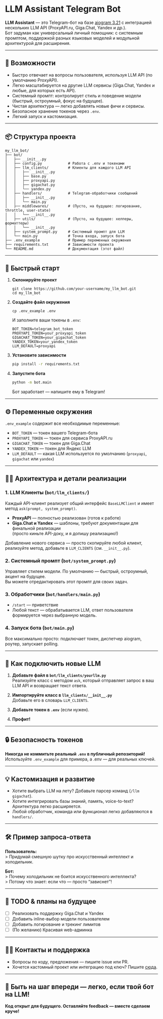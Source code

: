 # LLM Assistant Telegram Bot

**LLM Assistant** — это Telegram-бот на базе [aiogram 3.21](https://docs.aiogram.dev/en/latest/) с интеграцией нескольких LLM API (ProxyAPI.ru, Giga.Chat, Yandex и др.).  
Бот задуман как универсальный личный помощник: с системным промптом, поддержкой разных языковых моделей и модульной архитектурой для расширения.

---

## 🧰 Возможности

- Быстро отвечает на вопросы пользователя, используя LLM API (по умолчанию ProxyAPI).
- Легко масштабируется на другие LLM сервисы (Giga.Chat, Yandex и любые, для которых есть API).
- Системный промпт: контролирует стиль и поведение модели (быстрый, остроумный, фокус на будущее).
- Чистая архитектура — легко добавлять новые фичи и сервисы.
- Безопасное хранение токенов через `.env`.
- Легкий запуск и кастомизация.

---

## 📦 Структура проекта

```plaintext
my_llm_bot/
├── bot/
│   ├── __init__.py
│   ├── config.py            # Работа с .env и токенами
│   ├── llm_clients/         # Клиенты для каждого LLM API
│   │   ├── __init__.py
│   │   ├── base.py
│   │   ├── proxyapi.py
│   │   ├── gigachat.py
│   │   └── yandex.py
│   ├── handlers/            # Telegram-обработчики сообщений
│   │   ├── __init__.py
│   │   └── main.py
│   ├── middlewares/         # (Пусто, на будущее: логирование, throttle, user-state)
│   │   └── __init__.py
│   ├── utils/               # (Пусто, на будущее: хелперы, форматтеры)
│   │   └── __init__.py
│   ├── system_prompt.py     # Системный промпт для LLM
│   └── main.py              # Точка входа, запуск бота
├── .env_example             # Пример переменных окружения
├── requirements.txt         # Зависимости проекта
└── README.md                # Документация (этот файл)
```

---

## 🚀 Быстрый старт

1. **Склонируйте проект**
    ```\bash
    git clone https://github.com/your-username/my_llm_bot.git
    cd my_llm_bot
    ```
2. **Создайте файл окружения**
    ```\bash
    cp .env_example .env
    ```
    И заполните ваши токены в `.env`:

    ```
    BOT_TOKEN=telegram_bot_token
    PROXYAPI_TOKEN=your_proxyapi_token
    GIGACHAT_TOKEN=your_gigachat_token
    YANDEX_TOKEN=your_yandex_token
    LLM_DEFAULT=proxyapi
    ```

3. **Установите зависимости**
    ```bash
    pip install -r requirements.txt
    ```

4. **Запустите бота**
    ```bash
    python -m bot.main
    ```
    Бот заработает — напишите ему в Telegram!

---

## ⚙️ Переменные окружения

`.env_example` содержит все необходимые переменные:

- `BOT_TOKEN` — токен вашего Telegram-бота
- `PROXYAPI_TOKEN` — токен для сервиса ProxyAPI.ru
- `GIGACHAT_TOKEN` — токен для Giga.Chat
- `YANDEX_TOKEN` — токен для Яндекс LLM
- `LLM_DEFAULT` — какая LLM используется по умолчанию (`proxyapi`, `gigachat` или `yandex`)

---

## 🧑‍💻 Архитектура и детали реализации

### 1. LLM Клиенты (`bot/llm_clients/`)

Каждый API-клиент реализует общий интерфейс `BaseLLMClient` и имеет метод `ask(prompt, system_prompt)`.
- **ProxyAPI** — полностью реализован (готов к работе)
- **Giga.Chat и Yandex** — шаблоны, требуют документации для финальной реализации  
  (просто киньте API-доку, и я допишу реализацию!)

Добавление нового сервиса — просто скопируйте любой клиент, реализуйте метод, добавьте в `LLM_CLIENTS` (см. `__init__.py`).

### 2. Системный промпт (`bot/system_prompt.py`)

Управляет стилем модели. По умолчанию — быстрый, остроумный, акцент на будущее.  
Вы можете отредактировать этот промпт для своих задач.

### 3. Обработчики (`bot/handlers/main.py`)

- `/start` — приветствие
- Любой текст — обрабатывается LLM, ответ пользователя формируется через выбранную модель.

### 4. Запуск бота (`bot/main.py`)

Все максимально просто: подключает токен, диспетчер aiogram, роутер, запускает polling.

---

## 🧩 Как подключить новые LLM

1. **Добавьте файл в `bot/llm_clients/yourllm.py`**  
   Реализуйте класс с методом `ask`, который отправляет запрос в ваш LLM API и возвращает текст ответа.

2. **Импортируйте класс в `llm_clients/__init__.py`**  
   Добавьте его в словарь `LLM_CLIENTS`.

3. **Добавьте токен в `.env`** (если нужен).

4. **Профит!**

---

## 🔒 Безопасность токенов

**Никогда не коммитьте реальный `.env` в публичный репозиторий!**  
Используйте `.env_example` для примера, а .env — для реальных ключей.

---

## 💡 Кастомизация и развитие

- Хотите выбрать LLM на лету? Добавьте парсер команд (`/llm gigachat`).
- Хотите интегрировать базы знаний, память, voice-to-text? Архитектура легко расширяется.
- Любой обработчик, команда или функционал легко добавляются в `handlers/`.

---

## 🛠️ Пример запроса-ответа

**Пользователь:**  
\> Придумай смешную шутку про искусственный интеллект и холодильник.

**Бот:**  
\> Почему холодильник не боится искусственного интеллекта?  
\> Потому что знает: если что — просто “зависнет”!

---

## 📝 TODO & планы на будущее

- [ ] Реализовать поддержку Giga.Chat и Yandex
- [ ] Добавить inline-выбор модели пользователем
- [ ] Добавить логирование и трекинг лимитов
- [ ] (По желанию) Красивая web-админка

---

## 🧑‍🔧 Контакты и поддержка

- Вопросы по коду, предложения — пишите issue или PR.
- Хочется кастомный проект или интеграцию под ключ? Пишите [сюда](mailto:RoKols2017@email.com).

---

## 👾 Быть на шаг впереди — легко, если твой бот на LLM!  
**Код открыт для будущего. Оставляйте feedback — вместе сделаем круче!**
